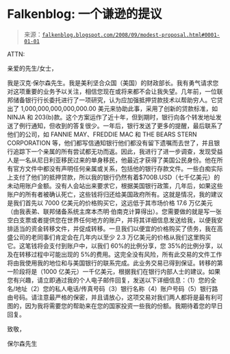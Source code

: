 <!--yml

category: 未分类

date: 2024-05-12 22:55:57

-->

# Falkenblog: 一个谦逊的提议

> 来源：[`falkenblog.blogspot.com/2008/09/modest-proposal.html#0001-01-01`](http://falkenblog.blogspot.com/2008/09/modest-proposal.html#0001-01-01)

ATTN:

亲爱的先生/女士，

我是汉克·保尔森先生。我是美利坚合众国（美国）的财政部长。我有勇气请求您对这项重要的业务予以关注，相信您现在或将来都不会让我失望。几年前，一位联邦储备银行行长委托进行了一项研究，认为应加强抵押贷款技术以帮助穷人。它贷出了 1,000,000,000,000,000.00 美元来协助此事，采用了创新的贷款标准，如 NINJA 和 203(b)款。这个方案运作了近十年，但到期时，银行向各个转发地址发送了例行通知，但收到的答复很少。一年后，银行发送了更多的提醒，最后联系了他们的公司，如 FANNIE MAY、FREDDIE MAC 和 THE BEARS STERN CORPORATION 等，他们都写信通知银行他们都没有留下遗嘱而去世了，并且银行追踪下一个亲属的所有尝试都无功而返。因此，我进行了进一步调查，发现受益人是一名从尼日利亚移民过来的单身移民，他最近才获得了美国公民身份。他在所有官方文件中都没有声明任何亲属或关系，包括他的银行存款文件。一些白痴实际上支付了他们的抵押贷款，所以我的银行仍然有着$700B.USD（七千亿美元）的未动用账户金额。没有人会站出来要求它，根据美国银行政策，几年后，如果这些账户的所有者被确认死亡，这些钱将归还给美国政府所有。这就是情况，我的建议是我们首先以 7000 亿美元的价格购买它，这远低于其市场价格 17.6 万亿美元（由我表弟、联邦储备系统主席本杰明·伯南克计算得出）。您需要做的就是写一张空白支票或者提供您在世界任何地方的账户，并将其详细信息发送给我，以便我安排适当的资金转移文件，并促成转移。一旦我们以便宜的价格购买了债务，我在高盛公司的老同事们肯定会在几年内以至少 2.3 万亿美元的价格从我们这里购买它。这笔钱将会支付到账户中，以我们 60%的比例分享，您 35%的比例分享，以及在转移过程中可能出现的 5%的费用。这完全没有风险，所有此交易的文件工作将由我使用我的地位和与美国银行的联系完成。此业务交易已得到保证。转移的第一阶段将是（1000 亿美元）一千亿美元，根据我们在银行内部人士的建议。如果您有兴趣，请立即通过我的个人电子邮件回复，发送以下详细信息：（1）您的全名/地址（2）您的私人电话/传真号码（3）银行名称（4）账户号码（5）银行路由号码。请注意最严格的保密，并且请放心，这项交易对我们两人都将是最有利可图的，因为我将需要您的帮助来在您的国家投资一些我的份额。我期待着您的早日回复。

致敬，

保尔森先生
